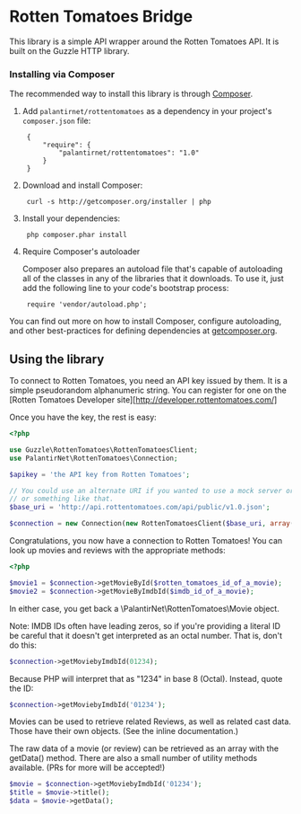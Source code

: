 Rotten Tomatoes Bridge
======================

This library is a simple API wrapper around the Rotten Tomatoes API.  It is
built on the Guzzle HTTP library.

### Installing via Composer

The recommended way to install this library is through [Composer](http://getcomposer.org).

1. Add ``palantirnet/rottentomatoes`` as a dependency in your project's ``composer.json`` file:

        {
            "require": {
                "palantirnet/rottentomatoes": "1.0"
            }
        }

2. Download and install Composer:

        curl -s http://getcomposer.org/installer | php

3. Install your dependencies:

        php composer.phar install

4. Require Composer's autoloader

    Composer also prepares an autoload file that's capable of autoloading all of the classes in any of the libraries that it downloads. To use it, just add the following line to your code's bootstrap process:

        require 'vendor/autoload.php';

You can find out more on how to install Composer, configure autoloading, and other best-practices for defining dependencies at [getcomposer.org](http://getcomposer.org).


## Using the library

To connect to Rotten Tomatoes, you need an API key issued by them.  It is a simple
pseudorandom alphanumeric string. You can register for one on the [Rotten Tomatoes Developer site][http://developer.rottentomatoes.com/]

Once you have the key, the rest is easy:

```php
<?php

use Guzzle\RottenTomatoes\RottenTomatoesClient;
use PalantirNet\RottenTomatoes\Connection;

$apikey = 'the API key from Rotten Tomatoes';

// You could use an alternate URI if you wanted to use a mock server or proxy
// or something like that.
$base_uri = 'http://api.rottentomatoes.com/api/public/v1.0.json';

$connection = new Connection(new RottenTomatoesClient($base_uri, array('apikey' => $apikey)));
```

Congratulations, you now have a connection to Rotten Tomatoes!  You can look up
movies and reviews with the appropriate methods:

```php
<?php

$movie1 = $connection->getMovieById($rotten_tomatoes_id_of_a_movie);
$movie2 = $connection->getMovieByImdbId($imdb_id_of_a_movie);
```

In either case, you get back a \PalantirNet\RottenTomatoes\Movie object.

Note:
IMDB IDs often have leading zeros, so if you're providing a literal ID be careful
that it doesn't get interpreted as an octal number.  That is, don't do this:

```php
$connection->getMoviebyImdbId(01234);
```

Because PHP will interpret that as "1234" in base 8 (Octal).  Instead, quote
the ID:

```php
$connection->getMoviebyImdbId('01234');
```

Movies can be used to retrieve related Reviews, as well as related cast data.
Those have their own objects.  (See the inline documentation.)

The raw data of a movie (or review) can be retrieved as an array with the getData() method.
There are also a small number of utility methods available.  (PRs for more will
be accepted!)

```php
$movie = $connection->getMoviebyImdbId('01234');
$title = $movie->title();
$data = $movie->getData();
```

